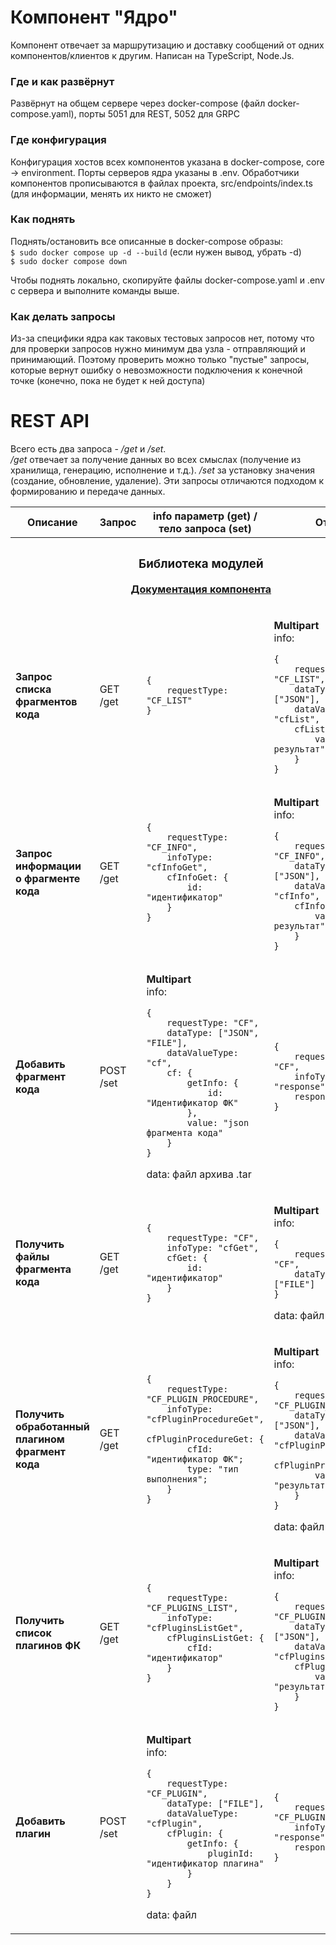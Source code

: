 # Компонент "Ядро"

Компонент отвечает за маршрутизацию и доставку сообщений от одних компонентов/клиентов
к другим. Написан на TypeScript, Node.Js.

### Где и как развёрнут

Развёрнут на общем сервере через docker-compose (файл docker-compose.yaml),
порты 5051 для REST, 5052 для GRPC

### Где конфигурация

Конфигурация хостов всех компонентов указана в docker-compose, core -> environment.
Порты серверов ядра указаны в .env.
Обработчики компонентов прописываются в файлах проекта,
src/endpoints/index.ts (для информации, менять их никто не сможет)

### Как поднять

Поднять/остановить все описанные в docker-compose образы:  
`$ sudo docker compose up -d --build` (если нужен вывод, убрать -d)  
`$ sudo docker compose down`

Чтобы поднять локально, скопируйте файлы docker-compose.yaml и .env с сервера и выполните команды выше.

### Как делать запросы

Из-за специфики ядра как таковых тестовых запросов нет, потому что
для проверки запросов нужно минимум два узла - отправляющий и принимающий.
Поэтому проверить можно только "пустые" запросы, которые вернут ошибку о
невозможности подключения к конечной точке (конечно, пока не будет к ней доступа)

# REST API

Всего есть два запроса - _/get_ и _/set_.  
_/get_ отвечает за получение данных во всех смыслах
(получение из хранилища, генерацию, исполнение и т.д.).
_/set_ за установку значения (создание, обновление, удаление).
Эти запросы отличаются подходом к формированию и передаче данных.
<table>
<thead>
<tr>
<th> Описание </th>
<th> Запрос </th>
<th> info параметр (get) / тело запроса (set) </th>
<th> Ответ </th>
</tr>
</thead>
<tr>
<th colspan="4" style="text-align: center">

### Библиотека модулей  
[Документация компонента](https://gitlab.com/ansab3/codefragmentcontrolsystem/-/blob/main/USE.md?ref_type=heads)

</th>
</tr>
<tr>
<td>

**Запрос списка  
фрагментов кода**
</td>
<td> 

GET /get
</td>
<td> 

```
{
    requestType: "CF_LIST"
}
```

</td>
<td> 

**Multipart**  
info:

```
{
    requestType: "CF_LIST",
    dataType: ["JSON"],
    dataValueType: "cfList",
    cfList: {
        value: "json результат"
    }
}
```

</td>
</tr>
<tr>
<td>

**Запрос информации  
о фрагменте кода**
</td>
<td> 

GET /get
</td>
<td> 

```
{
    requestType: "CF_INFO",
    infoType: "cfInfoGet",
    cfInfoGet: {
        id: "идентификатор"
    }
}
```

</td>
<td> 

**Multipart**  
info:

``` 
{
    requestType: "CF_INFO",
    dataType: ["JSON"],
    dataValueType: "cfInfo",
    cfInfo: {
        value: "json результат"
    }
} 
```

</td>
<tr>
<td>

**Добавить фрагмент кода**
</td>
<td> 

POST /set
</td>
<td> 

**Multipart**  
info:

```
{
    requestType: "CF",
    dataType: ["JSON", "FILE"],
    dataValueType: "cf",
    cf: {
        getInfo: {
            id: "Идентификатор ФК"
        },
        value: "json фрагмента кода"
    }
}
```

data: файл архива .tar
</td>
<td> 

```
{
    requestType: "CF",
    infoType: "response",
    response: "ответ"
}
```

</td>
</tr>
<tr>
<td>

**Получить файлы  
фрагмента кода**
</td>
<td> 

GET /get
</td>
<td> 

```
{
    requestType: "CF",
    infoType: "cfGet",
    cfGet: {
        id: "идентификатор"
    }
}
```

</td>
<td> 

**Multipart**  
info:

```
{
    requestType: "CF",
    dataType: ["FILE"]
}
```

data: файл архива .tar
</td>
</tr>
<tr>
<td>

**Получить обработанный  
плагином фрагмент кода**
</td>
<td> 

GET /get
</td>
<td> 

```
{
    requestType: "CF_PLUGIN_PROCEDURE",
    infoType: "cfPluginProcedureGet",
    cfPluginProcedureGet: {
        cfId: "идентификатор ФК";
        type: "тип выполнения";
    }
}
```

</td>
<td> 

**Multipart**  
info:

```
{
    requestType: "CF_PLUGIN_PROCEDURE",
    dataType: ["JSON"],
    dataValueType: "cfPluginProcedure",
    cfPluginProcedure: {
        value: "результат"
    }
}
```

data: файл
</td>
</tr>
<tr>
<td>

**Получить список  
плагинов ФК**
</td>
<td> 

GET /get
</td>
<td> 

```
{
    requestType: "CF_PLUGINS_LIST",
    infoType: "cfPluginsListGet",
    cfPluginsListGet: {
        cfId: "идентификатор"
    }
}
```

</td>
<td> 

**Multipart**  
info:

```
{
    requestType: "CF_PLUGINS_LIST",
    dataType: ["JSON"],
    dataValueType: "cfPluginsList",
    cfPluginsList: {
        value: "результат"
    }
}
```

</td>
</tr>
<tr>
<td>

**Добавить плагин**
</td>
<td> 

POST /set
</td>
<td> 

**Multipart**  
info:

```
{
    requestType: "CF_PLUGIN",
    dataType: ["FILE"],
    dataValueType: "cfPlugin",
    cfPlugin: {
        getInfo: {
            pluginId: "идентификатор плагина"
        }
    }
}
```

data: файл
</td>
<td> 

```
{
    requestType: "CF_PLUGIN",
    infoType: "response",
    response: "ответ"
}
```

</td>
</tr>
</table>
